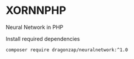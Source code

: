 # XORNNPHP
Neural Network in PHP

Install required dependencies
```bash
composer require dragonzap/neuralnetwork:^1.0
```
